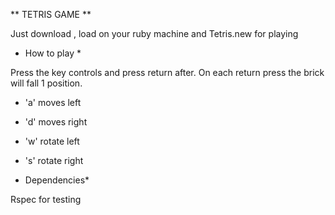** TETRIS GAME **

Just download , load on your ruby machine and Tetris.new for playing

* How to play *

Press the key controls and press return after. On each return press the brick will fall 1 position.

* 'a' moves left
* 'd' moves right
* 'w' rotate left
* 's' rotate right

* Dependencies*

Rspec for testing







